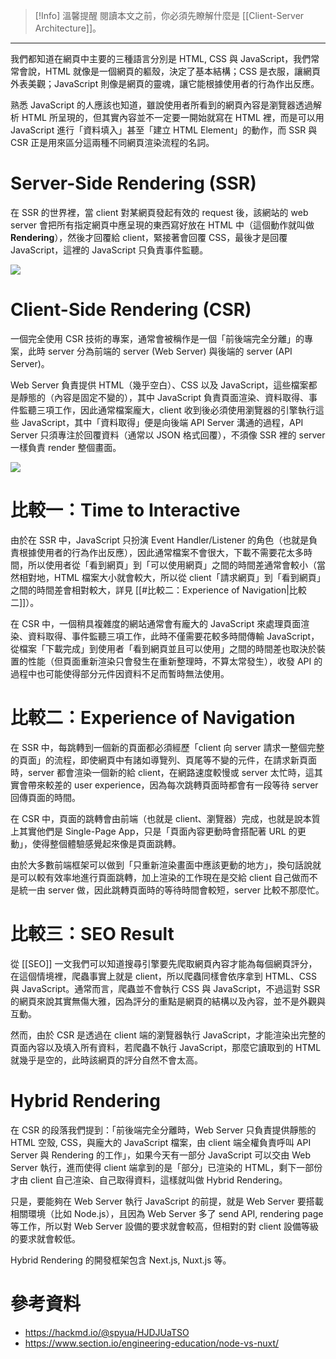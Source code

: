 >[!Info] 溫馨提醒
>閱讀本文之前，你必須先瞭解什麼是 [[Client-Server Architecture]]。

---

我們都知道在網頁中主要的三種語言分別是 HTML, CSS 與 JavaScript，我們常常會說，HTML 就像是一個網頁的軀殼，決定了基本結構；CSS 是衣服，讓網頁外表美觀；JavaScript 則像是網頁的靈魂，讓它能根據使用者的行為作出反應。

熟悉 JavaScript 的人應該也知道，雖說使用者所看到的網頁內容是瀏覽器透過解析 HTML 所呈現的，但其實內容並不一定要一開始就寫在 HTML 裡，而是可以用 JavaScript 進行「資料填入」甚至「建立 HTML Element」的動作，而 SSR 與 CSR 正是用來區分這兩種不同網頁渲染流程的名詞。

# Server-Side Rendering (SSR)

在 SSR 的世界裡，當 client 對某網頁發起有效的 request 後，該網站的 web server 會把所有指定網頁中應呈現的東西寫好放在 HTML 中（這個動作就叫做 **Rendering**），然後才回覆給 client，緊接著會回覆 CSS，最後才是回覆 JavaScript，這裡的 JavaScript 只負責事件監聽。

![](<https://raw.githubusercontent.com/Jamison-Chen/KM-software/master/img/Pasted image 20221228115655.png>)

# Client-Side Rendering (CSR)

一個完全使用 CSR 技術的專案，通常會被稱作是一個「前後端完全分離」的專案，此時 server 分為前端的 server (Web Server) 與後端的 server (API Server)。

Web Server 負責提供 HTML（幾乎空白）、CSS 以及 JavaScript，這些檔案都是靜態的（內容是固定不變的），其中 JavaScript 負責頁面渲染、資料取得、事件監聽三項工作，因此通常檔案龐大，client 收到後必須使用瀏覽器的引擎執行這些 JavaScript，其中「資料取得」便是向後端 API Server 溝通的過程，API Server 只須專注於回覆資料（通常以 JSON 格式回覆），不須像 SSR 裡的 server 一樣負責 render 整個畫面。

![](<https://raw.githubusercontent.com/Jamison-Chen/KM-software/master/img/Pasted image 20221228115706.png>)

# 比較一：Time to Interactive

由於在 SSR 中，JavaScript 只扮演 Event Handler/Listener 的角色（也就是負責根據使用者的行為作出反應），因此通常檔案不會很大，下載不需要花太多時間，所以使用者從「看到網頁」到「可以使用網頁」之間的時間差通常會較小（當然相對地，HTML 檔案大小就會較大，所以從 client「請求網頁」到「看到網頁」之間的時間差會相對較大，詳見 [[#比較二：Experience of Navigation|比較二]]）。

在 CSR 中，一個稍具複雜度的網站通常會有龐大的 JavaScript 來處理頁面渲染、資料取得、事件監聽三項工作，此時不僅需要花較多時間傳輸 JavaScript，從檔案「下載完成」到使用者「看到網頁並且可以使用」之間的時間差也取決於裝置的性能（但頁面重新渲染只會發生在重新整理時，不算太常發生），收發 API 的過程中也可能使得部分元件因資料不足而暫時無法使用。

# 比較二：Experience of Navigation

在 SSR 中，每跳轉到一個新的頁面都必須經歷「client 向 server 請求一整個完整的頁面」的流程，即使網頁中有諸如導覽列、頁尾等不變的元件，在請求新頁面時，server 都會渲染一個新的給 client，在網路速度較慢或 server 太忙時，這其實會帶來較差的 user experience，因為每次跳轉頁面時都會有一段等待 server 回傳頁面的時間。

在 CSR 中，頁面的跳轉會由前端（也就是 client、瀏覽器）完成，也就是說本質上其實他們是 Single-Page App，只是「頁面內容更動時會搭配著 URL 的更動」，使得整個體驗感覺起來像是頁面跳轉。

由於大多數前端框架可以做到「只重新渲染畫面中應該更動的地方」，換句話說就是可以較有效率地進行頁面跳轉，加上渲染的工作現在是交給 client 自己做而不是統一由 server 做，因此跳轉頁面時的等待時間會較短，server 比較不那麼忙。

# 比較三：SEO Result

從 [[SEO]] 一文我們可以知道搜尋引擎要先爬取網頁內容才能為每個網頁評分，在這個情境裡，爬蟲事實上就是 client，所以爬蟲同樣會依序拿到 HTML、CSS 與 JavaScript。通常而言，爬蟲並不會執行 CSS 與 JavaScript，不過這對 SSR 的網頁來說其實無傷大雅，因為評分的重點是網頁的結構以及內容，並不是外觀與互動。

然而，由於 CSR 是透過在 client 端的瀏覽器執行 JavaScript，才能渲染出完整的頁面內容以及填入所有資料，若爬蟲不執行 JavaScript，那麼它讀取到的 HTML 就幾乎是空的，此時該網頁的評分自然不會太高。

# Hybrid Rendering

在 CSR 的段落我們提到：「前後端完全分離時，Web Server 只負責提供靜態的 HTML 空殼, CSS，與龐大的 JavaScript 檔案，由 client 端全權負責呼叫 API Server 與 Rendering 的工作」，如果今天有一部分 JavaScript 可以交由 Web Server 執行，進而使得 client 端拿到的是「部分」已渲染的 HTML，剩下一部份才由 client 自己渲染、自己取得資料，這樣就叫做 Hybrid Rendering。

只是，要能夠在 Web Server 執行 JavaScript 的前提，就是 Web Server 要搭載相關環境（比如 Node.js），且因為 Web Server 多了 send API, rendering page 等工作，所以對 Web Server 設備的要求就會較高，但相對的對 client 設備等級的要求就會較低。

Hybrid Rendering 的開發框架包含 Next.js, Nuxt.js 等。

# 參考資料

- <https://hackmd.io/@spyua/HJDJUaTSO>
- <https://www.section.io/engineering-education/node-vs-nuxt/>
